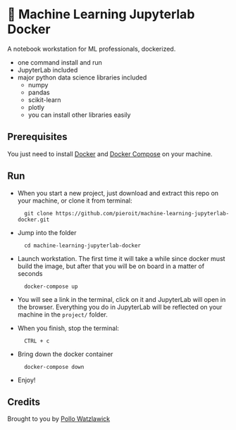 # 🐔 Machine Learning Jupyterlab Docker

A notebook workstation for ML professionals, dockerized.
- one command install and run
- JupyterLab included
- major python data science libraries included
  - numpy
  - pandas
  - scikit-learn
  - plotly
  - you can install other libraries easily

## Prerequisites

You just need to install [Docker](https://docs.docker.com/get-docker/) and [Docker Compose](https://docs.docker.com/compose/install/) on your machine. 

## Run

- When you start a new project, just download and extract this repo on your machine, or clone it from terminal:

        git clone https://github.com/pieroit/machine-learning-jupyterlab-docker.git

- Jump into the folder

        cd machine-learning-jupyterlab-docker

- Launch workstation. The first time it will take a while since docker must build the image, but after that you will be on board in a matter of seconds

        docker-compose up

- You will see a link in the terminal, click on it and JupyterLab will open in the browser. Everything you do in JupyterLab will be reflected on your machine in the `project/` folder.

- When you finish, stop the terminal:

        CTRL + c

- Bring down the docker container

        docker-compose down

- Enjoy!

## Credits

Brought to you by [Pollo Watzlawick](https://www.youtube.com/channel/UCD-HLhRV_4Z3sYGkgqAnIJw)